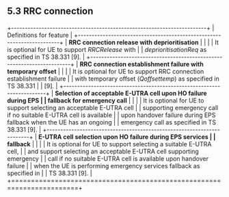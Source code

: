 ## 5.3 RRC connection

+-----------------------------------------------------------------------+
| Definitions for feature                                               |
+-----------------------------------------------------------------------+
| **RRC connection release with deprioritisation**                      |
|                                                                       |
| It is optional for UE to support *RRCRelease* with                    |
| *deprioritisationReq* as specified in TS 38.331 \[9\].                |
+-----------------------------------------------------------------------+
| **RRC connection establishment failure with temporary offset**        |
|                                                                       |
| It is optional for UE to support RRC connection establishment failure |
| with temporary offset (*Qoffsettemp*) as specified in TS 38.331       |
| \[9\].                                                                |
+-----------------------------------------------------------------------+
| **Selection of acceptable E-UTRA cell upon HO failure during EPS      |
| fallback for emergency call**                                         |
|                                                                       |
| It is optional for UE to support selecting an acceptable E-UTRA cell  |
| supporting emergency call if no suitable E-UTRA cell is available     |
| upon handover failure during EPS fallback when the UE has an ongoing  |
| emergency call as specified in TS 38.331 \[9\].                       |
+-----------------------------------------------------------------------+
| **E-UTRA cell selection upon HO failure during EPS services           |
| fallback**                                                            |
|                                                                       |
| It is optional for UE to support selecting a suitable E-UTRA cell,    |
| and support selecting an acceptable E-UTRA cell supporting emergency  |
| call if no suitable E-UTRA cell is available upon handover failure    |
| when the UE is performing emergency services fallback as specified in |
| TS 38.331 \[9\].                                                      |
+=======================================================================+